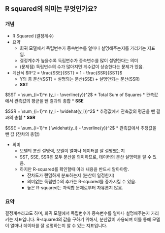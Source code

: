 ## **R squared의 의미는 무엇인가요?**

### **개념**
* R Squared (결정계수)
* 요약
    * 회귀 모델에서 독립변수가 종속변수를 얼마나 설명해주는지를 가리키는 지표임. 
    * 결정계수가 높을수록 독립변수가 종속변수를 많이 설명한다는 의미 
    * (문제점) 독립변수의 수가 많아지면 계수값이 상승한다는 문제가 있음. 
* 계산식
$R^2 =  \frac{SSE}{SST} = 1 -  \frac{SSR}{SST}$
    * Y의 총 분산(SST) = 설명되는 분산(SSE) + 설명안되는 분산(SSR)
    * **SST**
    
    
$SST = \sum_{i=1}^n (y_i - \overline{y})^2$
        * Total Sum of Squares
        * 관측값에서 관측값의 평균을 뺀 결과의 총합 
    * **SSE**
    
    
$SSR = \sum_{i=1}^n (y_i -  \widehat{y_i})^2$
        * 추정값에서 관측값의 평균을 뺀 결과의 총합
    * **SSR**
    
    
$SSE = \sum_{i=1}^n ( \widehat{y_i} -  \overline{y})^2$
        * 관측값에서 추정값을 뺀 값 (잔차의 총합)

* 의미 
    * 모델의 분산 설명력, 모델이 얼마나 데이터를 잘 설명했는지
    * SST, SSE, SSR은 모두 분산을 의미하므로, 데이터의 분산 설명력을 알 수 있음. 
    * 하지만 R-squared를 확인할때 아래 내용을 반드시 알아야함. 
        * 잔차도가 랜덤하게 분포하는지 (분산이 일정한지)
        * 의미없는 독립변수의 추가는 R-squared를 증가시킬 수 있음. 
        * 높은 R-squared는 과적합 문제로부터 자유롭지 않음. 

### **요약**
결정계수라고도 하며, 회귀 모델에서 독립변수가 종속변수를 얼마나 설명해주는지 가리키는 지표입니다. 
R-squared의 값을 구하기 위해서, 분산값이 사용되며 이를 통해 모델이 얼마나 데이터를 잘 설명하는지 알 수 있는 지표입니다. 
